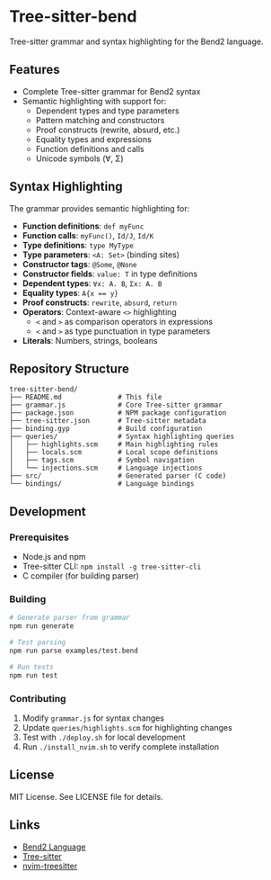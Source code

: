 # Tree-sitter-bend

Tree-sitter grammar and syntax highlighting for the Bend2 language.

## Features

- Complete Tree-sitter grammar for Bend2 syntax
- Semantic highlighting with support for:
  - Dependent types and type parameters
  - Pattern matching and constructors
  - Proof constructs (rewrite, absurd, etc.)
  - Equality types and expressions
  - Function definitions and calls
  - Unicode symbols (∀, Σ)

## Syntax Highlighting

The grammar provides semantic highlighting for:

- **Function definitions**: `def myFunc`
- **Function calls**: `myFunc()`, `Id/J`, `Id/K`
- **Type definitions**: `type MyType`
- **Type parameters**: `<A: Set>` (binding sites)
- **Constructor tags**: `@Some`, `@None`
- **Constructor fields**: `value: T` in type definitions
- **Dependent types**: `∀x: A. B`, `Σx: A. B`
- **Equality types**: `A{x == y}`
- **Proof constructs**: `rewrite`, `absurd`, `return`
- **Operators**: Context-aware `<>` highlighting
  - `<` and `>` as comparison operators in expressions
  - `<` and `>` as type punctuation in type parameters
- **Literals**: Numbers, strings, booleans

## Repository Structure

```
tree-sitter-bend/
├── README.md              # This file
├── grammar.js             # Core Tree-sitter grammar
├── package.json           # NPM package configuration
├── tree-sitter.json       # Tree-sitter metadata
├── binding.gyp            # Build configuration
├── queries/               # Syntax highlighting queries
│   ├── highlights.scm     # Main highlighting rules
│   ├── locals.scm         # Local scope definitions
│   ├── tags.scm           # Symbol navigation
│   └── injections.scm     # Language injections
├── src/                   # Generated parser (C code)
└── bindings/              # Language bindings
```

## Development

### Prerequisites

- Node.js and npm
- Tree-sitter CLI: `npm install -g tree-sitter-cli`
- C compiler (for building parser)

### Building

```bash
# Generate parser from grammar
npm run generate

# Test parsing
npm run parse examples/test.bend

# Run tests
npm run test
```

### Contributing

1. Modify `grammar.js` for syntax changes
2. Update `queries/highlights.scm` for highlighting changes
3. Test with `./deploy.sh` for local development
4. Run `./install_nvim.sh` to verify complete installation

## License

MIT License. See LICENSE file for details.

## Links

- [Bend2 Language](https://github.com/lane/Bend2)
- [Tree-sitter](https://tree-sitter.github.io/)
- [nvim-treesitter](https://github.com/nvim-treesitter/nvim-treesitter)

